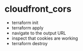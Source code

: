 # cloudfront_cors

* terraform init
* terraform apply
* navigate to the output URL
* inspect that cookies are working
* terraform destroy
